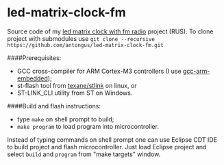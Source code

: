 led-matrix-clock-fm
===================

Source code of my [led matrix clock with fm radio](http://ahtoxa.net/micros/stm32/led-matrix-clock-fm/) project (RUS).
To clone project with submodules use
`git clone --recursive https://github.com/antongus/led-matrix-clock-fm.git`

####Prerequisites:
- GCC cross-compiler for ARM Cortex-M3 controllers (I use [gcc-arm-embedded](https://launchpad.net/gcc-arm-embedded));
- st-flash tool from [texane/stlink](https://github.com/texane/stlink) on linux, or
- ST-LINK_CLI utility from ST on Windows.

####Build and flash instructions:
- type `make` on shell prompt to build;
- `make program` to load program into microcontroller.

Instead of typing commands on shell prompt one can use Eclipse CDT IDE to build project and flash microcontroller.
Just load Eclipse project and select `build` and `program` from "make targets" window.
